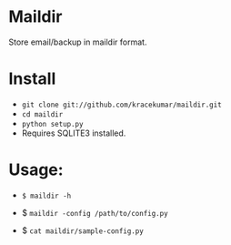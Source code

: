 Maildir
=====

Store email/backup in maildir format.

Install
====
- `git clone git://github.com/kracekumar/maildir.git`
- `cd maildir`
- `python setup.py`
- Requires SQLITE3 installed.

Usage:
===
- `$ maildir -h`

- $ `maildir -config /path/to/config.py`
- $ `cat maildir/sample-config.py`



